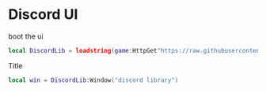 # Discord UI

boot the ui
```lua
local DiscordLib = loadstring(game:HttpGet"https://raw.githubusercontent.com/dawid-scripts/UI-Libs/main/discord%20lib.txt")()
```

Title
```lua
local win = DiscordLib:Window("discord library")
```
